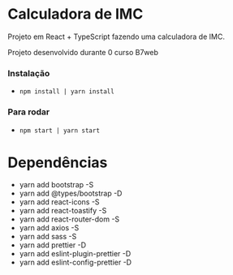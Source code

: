 # Calculadora de IMC
Projeto em React + TypeScript fazendo uma calculadora de IMC.

Projeto desenvolvido durante 0 curso B7web

### Instalação
- `npm install | yarn install`

### Para rodar
- `npm start | yarn start`
# Dependências

- yarn add bootstrap -S
- yarn add @types/bootstrap -D
- yarn add react-icons -S
- yarn add react-toastify -S
- yarn add react-router-dom -S
- yarn add axios -S
- yarn add sass -S
- yarn add prettier -D
- yarn add eslint-plugin-prettier -D
- yarn add eslint-config-prettier -D



